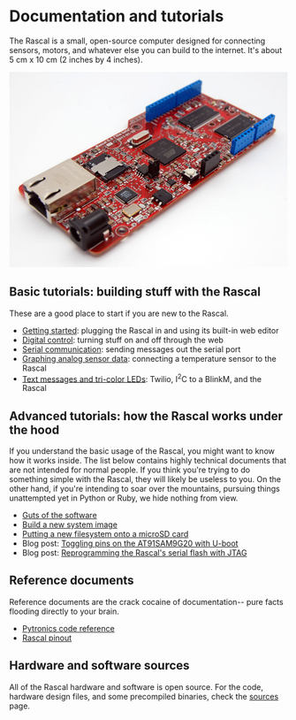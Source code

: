 # Documentation and tutorials #

The Rascal is a small, open-source computer designed for connecting sensors, motors, and whatever else you can build to the internet. It's about 5 cm x 10 cm (2 inches by 4 inches).

<img src="/img/rascal-0.6-beta-2011-02-26.jpg" alt="The Rascal" width="820px">

## Basic tutorials: building stuff with the Rascal ##

These are a good place to start if you are new to the Rascal.

* [Getting started][4]: plugging the Rascal in and using its built-in web editor
* [Digital control][7]: turning stuff on and off through the web
* [Serial communication][8]: sending messages out the serial port
* [Graphing analog sensor data][9]: connecting a temperature sensor to the Rascal
* [Text messages and tri-color LEDs][15]: Twilio, I<sup>2</sup>C to a BlinkM, and the Rascal

## Advanced tutorials: how the Rascal works under the hood ##

If you understand the basic usage of the Rascal, you might want to know how it works inside. The list below contains highly technical documents that are not intended for normal people. If you think you're trying to do something simple with the Rascal, they will likely be useless to you. On the other hand, if you're intending to soar over the mountains, pursuing things unattempted yet in Python or Ruby, we hide nothing from view.

* [Guts of the software][1]
* [Build a new system image][2]
* [Putting a new filesystem onto a microSD card][12]
* Blog post: [Toggling pins on the AT91SAM9G20 with U-boot][5]
* Blog post: [Reprogramming the Rascal's serial flash with JTAG][6]

## Reference documents ##

Reference documents are the crack cocaine of documentation-- pure facts flooding directly to your brain.

* [Pytronics code reference][11]
* [Rascal pinout][13]

## Hardware and software sources ##

All of the Rascal hardware and software is open source. For the code, hardware design files, and some precompiled binaries, check the [sources][3] page.

[1]: /docs/software-guts.html
[2]: /docs/build-guide.html
[3]: /docs/sources.html
[4]: /docs/basic-tutorial-getting-started.html
[5]: /blog/2011/01/07/toggling-pins-on-the-at91sam9g20-with-u-boot/
[6]: /blog/2010/09/28/rascal-0.3-in-the-works/
[7]: /docs/basic-tutorial-digital-control.html
[8]: /docs/basic-tutorial-serial-communication.html
[9]: /docs/basic-tutorial-reading-sensors.html
[10]: /docs/basic-tutorial-controlling-motors.html
[11]: /docs/pytronics-code-reference.html
[12]: /docs/advanced-tutorial-new-filesystem-onto-microsd-card.html
[13]: /docs/pinout.html
[14]: /docs/basic-tutorial-getting-started-even-more.html
[15]: /docs/basic-tutorial-responding-to-text-messages.html
[16]: /docs/basic-tutorial-pytronics.html
